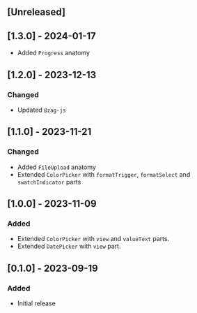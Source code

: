 ## [Unreleased]

## [1.3.0] - 2024-01-17

- Added `Progress` anatomy

## [1.2.0] - 2023-12-13

### Changed

- Updated `@zag-js`

## [1.1.0] - 2023-11-21

### Changed

- Added `FileUpload` anatomy
- Extended `ColorPicker` with `formatTrigger`, `formatSelect` and `swatchIndicator` parts

## [1.0.0] - 2023-11-09

### Added

- Extended `ColorPicker` with `view` and `valueText` parts.
- Extended `DatePicker` with `view` part.

## [0.1.0] - 2023-09-19

### Added

- Initial release
